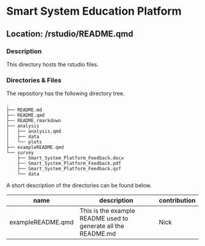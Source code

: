 

# Smart System Education Platform

## Location: /rstudio/README.qmd

### Description

This directory hosts the rstudio files.

### Directories & Files

The repository has the following directory tree.

    .
    ├── README.md
    ├── README.qmd
    ├── README.rmarkdown
    ├── analysis
    │   ├── analysis.qmd
    │   ├── data
    │   └── plots
    ├── exampleREADME.qmd
    └── survey
        ├── Smart_System_Platform_Feedback.docx
        ├── Smart_System_Platform_Feedback.pdf
        ├── Smart_System_Platform_Feedback.qsf
        └── data

A short description of the directories can be found below.

| name | description | contribution |
|----|----|----|
| exampleREADME.qmd | This is the example README used to generate all the README.md | Nick |
